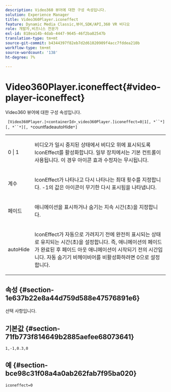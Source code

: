 ```yaml
---
description: Video360 뷰어에 대한 구성 속성입니다.
solution: Experience Manager
title: Video360Player.iconeffect
feature: Dynamic Media Classic,뷰어,SDK/API,360 VR 비디오
role: 개발자,비즈니스 전문가
exl-id: 818ea14b-4dab-4447-9645-46f2ba82547b
translation-type: tm+mt
source-git-commit: b4344397f82eb7d2d61020909f4acc7fddea210b
workflow-type: tm+mt
source-wordcount: '138'
ht-degree: 7%

---
```


# Video360Player.iconeffect{#video-player-iconeffect}

Video360 뷰어에 대한 구성 속성입니다.

` [Video360Player.|<containerId>_video360Player.]iconeffect=0|1[, *``*][, *``*][, *`countfadeautoHide`*]`

<table id="table_441553CD34C94A58A9D7CBF772DEDDB6"> 
 <tbody> 
  <tr> 
   <td colname="col1"> <p> <span class="codeph"> 0 | 1</span> </p> </td> 
   <td colname="col2"> <p> 비디오가 일시 중지된 상태에서 비디오 위에 표시되도록 IconEffect를 활성화합니다. 일부 장치에서는 기본 컨트롤이 사용됩니다. 이 경우 <span class="codeph"> 아이콘 효과</span> 수정자는 무시됩니다. </p> </td> 
  </tr> 
  <tr> 
   <td colname="col1"> <p> <span class="codeph"><span class="varname"> 계수</span></span> </p> </td> 
   <td colname="col2"> <p> IconEffect가 나타나고 다시 나타나는 최대 횟수를 지정합니다. <span class="codeph"> -1</span>의 값은 아이콘이 무기한 다시 표시됨을 나타냅니다. </p> </td> 
  </tr> 
  <tr> 
   <td colname="col1"> <p> <span class="codeph"><span class="varname"> 페이드</span></span> </p> </td> 
   <td colname="col2"> <p> 애니메이션을 표시하거나 숨기는 지속 시간(초)을 지정합니다. </p> </td> 
  </tr> 
  <tr> 
   <td colname="col1"> <p> <span class="codeph"><span class="varname"> autoHide</span></span> </p> </td> 
   <td colname="col2"> <p> IconEffect가 자동으로 가려지기 전에 완전히 표시되는 상태로 유지되는 시간(초)을 설정합니다. 즉, 애니메이션의 페이드가 완료된 후 페이드 아웃 애니메이션이 시작되기 전의 시간입니다. 자동 숨기기 비헤이비어를 비활성화하려면 <span class="codeph"> 0</span>으로 설정합니다. </p> </td> 
  </tr> 
 </tbody> 
</table>

## 속성 {#section-1e637b22e8a44d759d588e47576891e6}

선택 사항입니다.

## 기본값 {#section-71fb773f814649b2885aefee68073641}

`1,-1,0.3,0`

## 예 {#section-bce98c31f08a4a0ab262fab7f95ba020}

`iconeffect=0`
